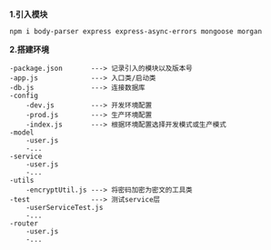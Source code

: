 

**1.引入模块**

    npm i body-parser express express-async-errors mongoose morgan

**2.搭建环境**

    -package.json       ---> 记录引入的模块以及版本号
    -app.js             ---> 入口类/启动类
    -db.js              ---> 连接数据库
    -config
        -dev.js         ---> 开发环境配置
        -prod.js        ---> 生产环境配置
        -index.js       ---> 根据环境配置选择开发模式或生产模式
    -model
        -user.js
        -...
    -service
        -user.js
        -...
    -utils
        -encryptUtil.js ---> 将密码加密为密文的工具类
    -test               ---> 测试service层
        -userServiceTest.js
        -...
    -router
        -user.js
        -...
